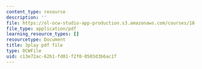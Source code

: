 ```yaml
---
content_type: resource
description: ''
file: https://ol-ocw-studio-app-production.s3.amazonaws.com/courses/18-06sc-linear-algebra-fall-2011/c13e72ac62b1fd01f2f00503d3b6ac1f_BaBoztM9Q1w.pdf
file_type: application/pdf
learning_resource_types: []
resourcetype: Document
title: 3play pdf file
type: OCWFile
uid: c13e72ac-62b1-fd01-f2f0-0503d3b6ac1f
---
```

